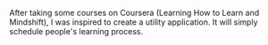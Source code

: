 After taking some courses on Coursera (Learning How to Learn and Mindshift), I was inspired to create a utility application. It will simply schedule people's learning process.
